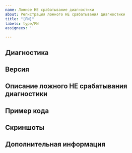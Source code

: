 ```yaml
---
name: Ложное НЕ срабатывание диагностики
about: Регистрация ложного НЕ срабатывания диагностики
title: "[FN]"
labels: type/FN
assignees: ''

---
```


## Диагностика
<!-- Имя или код диагностики, в которой обнаружено ложное НЕ срабатывание -->

## Версия
<!-- Версия BSLLS либо плагина, который использует BSLLS -->

## Описание ложного НЕ срабатывания диагностики
<!-- Описание ситуации, когда диагностика посчитала корректным при ошибке -->

## Пример кода
<!-- Пример кода (в блоке code или прикрепленный файл), на котором воспроизводится -->

## Скриншоты
<!-- Скриншоты с подтверждением -->

## Дополнительная информация
<!-- Любая дополнительная информация, которая поможет в расследовании проблемы -->
